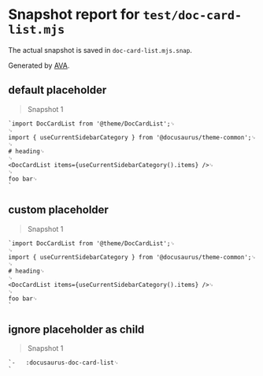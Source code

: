 # Snapshot report for `test/doc-card-list.mjs`

The actual snapshot is saved in `doc-card-list.mjs.snap`.

Generated by [AVA](https://avajs.dev).

## default placeholder

> Snapshot 1

    `import DocCardList from '@theme/DocCardList';␊
    ␊
    import { useCurrentSidebarCategory } from '@docusaurus/theme-common';␊
    ␊
    # heading␊
    ␊
    <DocCardList items={useCurrentSidebarCategory().items} />␊
    ␊
    foo bar␊
    `

## custom placeholder

> Snapshot 1

    `import DocCardList from '@theme/DocCardList';␊
    ␊
    import { useCurrentSidebarCategory } from '@docusaurus/theme-common';␊
    ␊
    # heading␊
    ␊
    <DocCardList items={useCurrentSidebarCategory().items} />␊
    ␊
    foo bar␊
    `

## ignore placeholder as child

> Snapshot 1

    `-   :docusaurus-doc-card-list␊
    `
